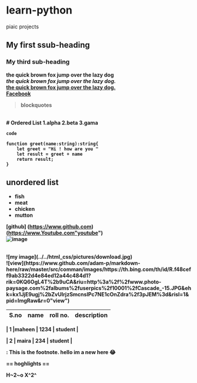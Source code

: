 # learn-python
piaic projects

## My first ssub-heading
### My third sub-heading

<b>the quick brown fox jump over the lazy dog <b>
</br>
<i> the quick brown fox jump over the lazy dog.</i>
</br>
<u>the quick brown fox jump over the lazy dog.</u>
</br>
<a href="https://www.facebook.com" >Facebook </a>
</br>
> blockquotes
</br>
# <b> Ordered List </b> 
 1.alpha
 2.beta
 3.gama
 </br>

 
` code `
</br>
``` typescripy 
function greet(name:string):string{
    let greet = "Hi ! how are you "
    let result = greet + name
    return result;
}
```

## unordered list 
- fish
- meat
- chicken
- mutton

[github] (https://www.github.com)
</br>
(https://www.Youtube.com"youtube")
</br>
![image](../../html_css/pictures/images%20(1).jpg)


</br>
![my image](../../html_css/pictures/download.jpg)
</br>
![view](https://www.github.com/adam-p/markdown-here/raw/master/src/comman/images/https://th.bing.com/th/id/R.f48ceff9ab3322d4e84ed12a44c484d1?rik=0KQ6OgL4T%2b9uCA&riu=http%3a%2f%2fwww.photo-paysage.com%2falbums%2fuserpics%2f10001%2fCascade_-15.JPG&ehk=kx1JjE9ugj%2bZvUIrjzSmcnslPc7NE1cOnZdra%2f3pJEM%3d&risl=1&pid=ImgRaw&r=0"view")

|S.no | name     | roll no. | description |
| ---  | ----     |----------|-------------|

| 1    |maheen    | 1234     | student     | 

| 2    | maira   |  234     | student      |

:  This is the footnote.
hello im a new here :joy:

== hoghlights ==


H~2~o
X^2^